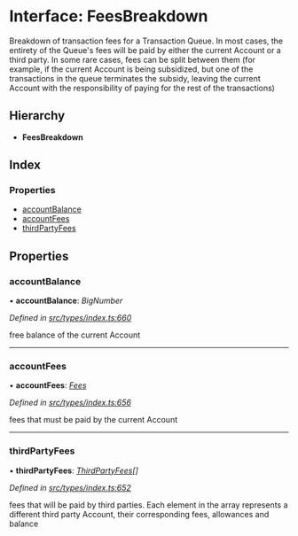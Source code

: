 # Interface: FeesBreakdown

Breakdown of transaction fees for a Transaction Queue. In most cases, the entirety of the Queue's fees
  will be paid by either the current Account or a third party. In some rare cases,
  fees can be split between them (for example, if the current Account is being subsidized, but one of the
  transactions in the queue terminates the subsidy, leaving the current Account with the responsibility of
  paying for the rest of the transactions)

## Hierarchy

* **FeesBreakdown**

## Index

### Properties

* [accountBalance](feesbreakdown.md#accountbalance)
* [accountFees](feesbreakdown.md#accountfees)
* [thirdPartyFees](feesbreakdown.md#thirdpartyfees)

## Properties

###  accountBalance

• **accountBalance**: *BigNumber*

*Defined in [src/types/index.ts:660](https://github.com/PolymathNetwork/polymesh-sdk/blob/44d12f59/src/types/index.ts#L660)*

free balance of the current Account

___

###  accountFees

• **accountFees**: *[Fees](fees.md)*

*Defined in [src/types/index.ts:656](https://github.com/PolymathNetwork/polymesh-sdk/blob/44d12f59/src/types/index.ts#L656)*

fees that must be paid by the current Account

___

###  thirdPartyFees

• **thirdPartyFees**: *[ThirdPartyFees](thirdpartyfees.md)[]*

*Defined in [src/types/index.ts:652](https://github.com/PolymathNetwork/polymesh-sdk/blob/44d12f59/src/types/index.ts#L652)*

fees that will be paid by third parties. Each element in the array represents
  a different third party Account, their corresponding fees, allowances and balance
